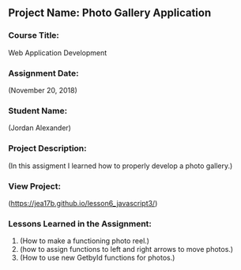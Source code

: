 ## Project Name:  Photo Gallery Application

### Course Title:
Web Application Development

### Assignment Date:  
(November 20, 2018)

### Student Name:  
(Jordan Alexander)

### Project Description:
(In this assigment I learned how to properly develop a photo gallery.)

### View Project:
(https://jea17b.github.io/lesson6_javascript3/)

### Lessons Learned in the Assignment:
1. (How to make a functioning photo reel.)
2. (how to assign functions to left and right arrows to move photos.)
3. (How to use new GetbyId functions for photos.)


